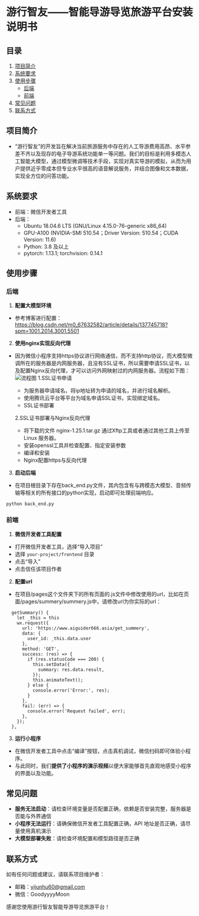 # 游行智友——智能导游导览旅游平台安装说明书

## 目录
1. [项目简介](#项目简介)
2. [系统要求](#系统要求)
3. [使用步骤](#使用步骤)
    - [后端](#后端)
    - [前端](#前端)
4. [常见问题](#常见问题)
5. [联系方式](#联系方式)


## 项目简介
- “游行智友”的开发旨在解决当前旅游服务中存在的人工导游费用高昂、水平参差不齐以及现存的电子导游系统功能单一等问题。我们的目标是利用多模态人工智能大模型，通过模型微调等技术手段，实现对真实导游的模拟，从而为用户提供近乎零成本但专业水平很高的语音解说服务，并结合图像和文本数据，实现全方位的问答功能。
## 系统要求
- 前端：微信开发者工具
- 后端：
   - Ubuntu 18.04.6 LTS (GNU/Linux 4.15.0-76-generic x86_64)
   - GPU-A100 (NVIDIA-SMI 510.54；Driver Version: 510.54；CUDA Version: 11.6)
   - Python: 3.8 及以上
   - pytorch: 1.13.1; torchvision: 0.14.1


## 使用步骤

### 后端
1. **配置大模型环境**
- 参考博客进行配置：https://blog.csdn.net/m0_67632582/article/details/137745718?spm=1001.2014.3001.5501
2. **使用nginx实现反向代理**
- 因为微信小程序支持https协议进行网络通信，而不支持http协议，而大模型微调所在的服务器是内网服务器，且没有SSL证书，所以需要申请SSL证书，以及配置Nginx反向代理，才可以访问外网映射过的内网服务器。流程如下图：
![流程图](examples/nginx.png)
  1.SSL证书申请
   - 为服务器申请域名，将ip地址转为申请的域名，并进行域名解析。
   - 使用腾讯云平台等平台为域名申请SSL证书，实现绑定域名。
   - SSL证书部署
  
  2.SSL证书部署与Nginx反向代理
  - 将下载的文件 nginx-1.25.1.tar.gz 通过Xftp工具或者通过其他工具上传至Linux 服务器。
  - 安装openssl工具并检查配置、指定安装参数
  - 编译和安装
  - Nginx配置https与反向代理
  
3. **启动后端**
- 在项目根目录下存在back_end.py文件，其内包含有与跨模态大模型、音频传输等相关的所有接口的python实现，启动即可处理前端响应。
```
python back_end.py
```

### 前端
1. **微信开发者工具配置**
- 打开微信开发者工具，选择“导入项目”
- 选择 `your-project/frontend` 目录
- 点击“导入”
- 点击信任该项目作者

2. **配置url**
- 在项目/pages这个文件夹下的所有页面的.js文件中修改使用的url，比如在页面/pages/summery/summery.js中，请修改url为你实际的url：
```
  getSummary() {
    let _this = this
    wx.request({
      url: 'https://www.aiguider666.asia/get_summery', 
      data: {
        user_id: _this.data.user
      },
      method: 'GET',
      success: (res) => {
        if (res.statusCode === 200) {
          this.setData({
            summary: res.data.result,
          });
          this.animateText();
        } else {
          console.error('Error:', res);
        }
      },
      fail: (err) => {
        console.error('Request failed', err);
      },
    });
  },

```
3. **运行小程序**
- 在微信开发者工具中点击“编译”按钮，点击真机调试，微信扫码即可体验小程序。
- 与此同时，我们**提供了小程序的演示视频**以便大家能够首先直观地感受小程序的界面以及功能。



## 常见问题
- **服务无法启动**：请检查环境变量是否配置正确，依赖是否安装完整，服务器是否能与外界通信
- **小程序无法运行**：请确保微信开发者工具配置正确，API 地址是否正确，请尽量使用真机演示
- **大模型部署失败**：请检查坏境配置和模型路径是否正确

## 联系方式
如有任何问题或建议，请联系项目维护者：
- 邮箱：yijunhu60@gmail.com
- 微信：GoodyyyyMoon

感谢您使用游行智友智能导游导览旅游平台！
